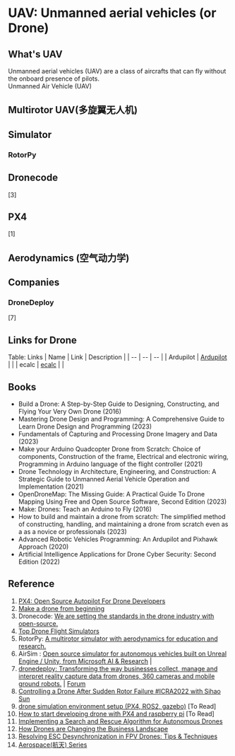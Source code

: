 # UAV: Unmanned aerial vehicles (or Drone)

## What's UAV
Unmanned aerial vehicles (UAV) are a class of aircrafts that can fly without the onboard presence of pilots. <br>
Unmanned Air Vehicle (UAV)

## Multirotor UAV(多旋翼无人机)

## Simulator

### RotorPy

### 

## Dronecode
[3]

## PX4
[1]

## Aerodynamics (空气动力学)

## Companies

### DroneDeploy
[7]

## Links for Drone

Table: Links
| Name | Link | Description |
| -- | -- | -- |
| Ardupilot | [Ardupilot](Ardupilot.org) | |
| ecalc | [ecalc](ecalc.ch) | |

## Books

* Build a Drone: A Step-by-Step Guide to Designing, Constructing, and Flying Your Very Own Drone (2016)
* Mastering Drone Design and Programming: A Comprehensive Guide to Learn Drone Design and Programming (2023)
* Fundamentals of Capturing and Processing Drone Imagery and Data (2023)
* Make your Arduino Quadcopter Drone from Scratch: Choice of components, Construction of the frame, Electrical and electronic wiring, Programming in Arduino language of the flight controller (2021)
* Drone Technology in Architecture, Engineering, and Construction: A Strategic Guide to Unmanned Aerial Vehicle Operation and Implementation (2021)
* OpenDroneMap: The Missing Guide: A Practical Guide To Drone Mapping Using Free and Open Source Software, Second Edition (2023)
* Make: Drones: Teach an Arduino to Fly (2016)
* How to build and maintain a drone from scratch: The simplified method of constructing, handling, and maintaining a drone from scratch even as a as a novice or professionals (2023)
* Advanced Robotic Vehicles Programming: An Ardupilot and Pixhawk Approach (2020)
* Artificial Intelligence Applications for Drone Cyber Security: Second Edition (2022)

## Reference
1. [PX4: Open Source Autopilot For Drone Developers](https://px4.io/)
2. [Make a drone from beginning](https://medium.com/@abdullahorzan/make-a-drone-from-beginning-part-1-60cfe5d36c5a)
3. Dronecode: [We are setting the standards in the drone industry with open-source.](https://dronecode.org/)
4. [Top Drone Flight Simulators](https://uavcoach.com/drone-flight-simulator/#guide-6)
5. RotorPy: [A multirotor simulator with aerodynamics for education and research.](https://github.com/spencerfolk/rotorpy)
6. AirSim : [Open source simulator for autonomous vehicles built on Unreal Engine / Unity, from Microsoft AI & Research](https://github.com/microsoft/AirSim) |
7. [dronedeploy: Transforming the way businesses collect, manage and interpret reality capture data from drones, 360 cameras and mobile ground robots.](https://dronedeploy.com/) | [Forum](https://forum.dronedeploy.com/)
8. [Controlling a Drone After Sudden Rotor Failure #ICRA2022 with Sihao Sun](https://robohub.org/controlling-a-drone-after-sudden-rotor-failure-icra2022/)
9. [drone simulation environment setup (PX4, ROS2, gazebo)](https://medium.com/@kazuyahirotsu/drone-simulation-environment-setup-px4-ros-89314a3fba42) [To Read]
10. [How to start developing drone with PX4 and raspberry pi](https://medium.com/@kazuyahirotsu/how-to-start-developing-drone-with-px4-and-raspberry-pi-7b3db3575e1c) [To Read]
11. [Implementing a Search and Rescue Algorithm for Autonomous Drones](https://medium.com/@oscar.personal/implementing-a-search-and-rescue-algorithm-for-autonomous-drones-68559638378b)
12. [How Drones are Changing the Business Landscape](https://pcsite.medium.com/how-drones-are-changing-the-business-landscape-224e93f3e742)
13. [Resolving ESC Desynchronization in FPV Drones: Tips & Techniques](https://medium.com/@basharnipa45678/resolving-esc-desynchronization-in-fpv-drones-tips-techniques-a5b9eed3f33f)
14. [Aerospace(航天) Series](https://www.amazon.com/-/zh/dp/B09NMGXZBJ?binding=hardcover&searchxofy=true&ref_=dbs_s_bs_series_rwt_thcv&qid=1715829072&sr=1-4)
